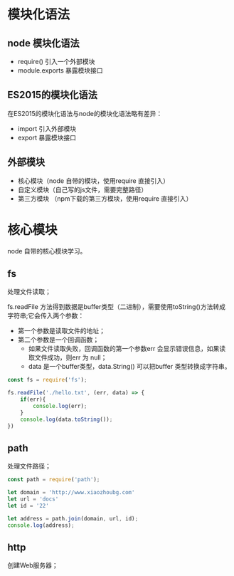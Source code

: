

# 模块化语法

## node 模块化语法

- require() 引入一个外部模块
- module.exports 暴露模块接口

## ES2015的模块化语法

在ES2015的模块化语法与node的模块化语法略有差异：
- import 引入外部模块
- export 暴露模块接口

## 外部模块

- 核心模块（node 自带的模块，使用require 直接引入）
- 自定义模块（自己写的js文件，需要完整路径）
- 第三方模块 （npm下载的第三方模块，使用require 直接引入）

# 核心模块

node 自带的核心模块学习。

## fs
处理文件读取；

fs.readFile 方法得到数据是buffer类型（二进制），需要使用toString()方法转成字符串;它会传入两个参数：
- 第一个参数是读取文件的地址；
- 第二个参数是一个回调函数；
  - 如果文件读取失败，回调函数的第一个参数err 会显示错误信息，如果读取文件成功，则err 为 null；
  - data 是一个buffer类型，data.String() 可以把buffer 类型转换成字符串。

```js
const fs = require('fs');

fs.readFile('./hello.txt', (err, data) => {
    if(err){
        console.log(err);
    }
    console.log(data.toString());
})
```

## path
处理文件路径；

```js
const path = require('path');

let domain = 'http://www.xiaozhoubg.com'
let url = 'docs'
let id = '22'

let address = path.join(domain, url, id);
console.log(address);
```

## http
创建Web服务器；